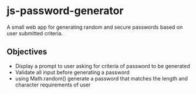 # js-password-generator
A small web app for generating random and secure passwords based on user submitted criteria.

## Objectives
* Display a prompt to user asking for criteria of password to be generated
* Validate all input before generating a password
* using Math.random() generate a password that matches the length and character requirements of user
